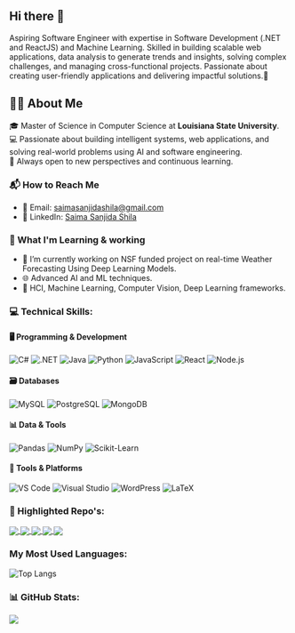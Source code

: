 ## Hi there 👋
Aspiring Software Engineer with expertise in Software Development (.NET and ReactJS) and Machine Learning. Skilled in building scalable web applications, data analysis to generate trends and insights, solving complex challenges, and managing cross-functional projects. Passionate about creating user-friendly applications and delivering impactful solutions.🌟

## 👩‍💻 About Me

🎓 Master of Science in Computer Science at **Louisiana State University**.  
💻 Passionate about building intelligent systems, web applications, and solving real-world problems using AI and software engineering.  
🌟 Always open to new perspectives and continuous learning.

### 📬 How to Reach Me
- 📧 Email: [saimasanjidashila@gmail.com](mailto:sshila1@lsu.edu)
- 💼 LinkedIn: [Saima Sanjida Shila](https://www.linkedin.com/in/saima-sanjida-shila-5a4373236/) 

### 🌱 What I'm Learning & working
- 🔭 I’m currently working on NSF funded project on real-time Weather Forecasting Using Deep Learning Models.
- 🌐 Advanced AI and ML techniques.
- 🧠 HCI, Machine Learning, Computer Vision, Deep Learning frameworks.
  
### 💻 Technical Skills:

#### 🖥️ Programming & Development
![C#](https://img.shields.io/badge/C%23-239120?style=for-the-badge&logo=c-sharp&logoColor=white)
![.NET](https://img.shields.io/badge/.NET-512BD4?style=for-the-badge&logo=dotnet&logoColor=white)
![Java](https://img.shields.io/badge/Java-007396?style=for-the-badge&logo=java&logoColor=white)
![Python](https://img.shields.io/badge/Python-3776AB?style=for-the-badge&logo=python&logoColor=white)
![JavaScript](https://img.shields.io/badge/JavaScript-F7DF1E?style=for-the-badge&logo=javascript&logoColor=black)
![React](https://img.shields.io/badge/React-61DAFB?style=for-the-badge&logo=react&logoColor=black)
![Node.js](https://img.shields.io/badge/Node.js-339933?style=for-the-badge&logo=nodedotjs&logoColor=white)

#### 🗃️ Databases
![MySQL](https://img.shields.io/badge/MySQL-4479A1?style=for-the-badge&logo=mysql&logoColor=white)
![PostgreSQL](https://img.shields.io/badge/PostgreSQL-336791?style=for-the-badge&logo=postgresql&logoColor=white)
![MongoDB](https://img.shields.io/badge/MongoDB-4EA94B?style=for-the-badge&logo=mongodb&logoColor=white)

#### 📊 Data & Tools
![Pandas](https://img.shields.io/badge/Pandas-150458?style=for-the-badge&logo=pandas&logoColor=white)
![NumPy](https://img.shields.io/badge/NumPy-013243?style=for-the-badge&logo=numpy&logoColor=white)
![Scikit-Learn](https://img.shields.io/badge/Scikit--Learn-F7931E?style=for-the-badge&logo=scikit-learn&logoColor=white)

#### 🧰 Tools & Platforms
![VS Code](https://img.shields.io/badge/VS%20Code-0078D4?style=for-the-badge&logo=visualstudiocode&logoColor=white)
![Visual Studio](https://img.shields.io/badge/Visual%20Studio-5C2D91?style=for-the-badge&logo=visualstudio&logoColor=white)
![WordPress](https://img.shields.io/badge/WordPress-21759B?style=for-the-badge&logo=wordpress&logoColor=white)
![LaTeX](https://img.shields.io/badge/LaTeX-008080?style=for-the-badge&logo=latex&logoColor=white)

### 📂 Highlighted Repo's:
<a href="https://github.com/saimasanjidashila/QSum-using-Llama">
  <img align="center" src="https://github-readme-stats.vercel.app/api/pin/?username=saimasanjidashila&repo=QSum-using-Llama&theme=dark" />
</a>
<a href="https://github.com/saimasanjidashila/Visualization-of-Saharan-Dust-on-Forecasting-Sea-Surface-Temperature-using-Deep-Learning">
  <img align="center" src="https://github-readme-stats.vercel.app/api/pin/?username=saimasanjidashila&repo=Visualization-of-Saharan-Dust-on-Forecasting-Sea-Surface-Temperature-using-Deep-Learning&theme=dark" />
</a>
<a href="https://github.com/saimasanjidashila/Time-Series-Forecast-of-Sea-Surface-Temperature-using-Deep-Learning">
  <img align="center" src="https://github-readme-stats.vercel.app/api/pin/?username=saimasanjidashila&repo=Time-Series-Forecast-of-Sea-Surface-Temperature-using-Deep-Learning&theme=dark" />
</a>
<a href="https://github.com/saimasanjidashila/Airline-Database-Management-System.git">
  <img align="center" src="https://github-readme-stats.vercel.app/api/pin/?username=saimasanjidashila&repo=Airline-Database-Management-System&theme=dark" />
</a>

<a href="https://github.com/saimasanjidashila/E-commerce-Seller-Rating-System-using-Apache-Spark.git">
  <img align="center" src="https://github-readme-stats.vercel.app/api/pin/?username=saimasanjidashila&repo=E-commerce-Seller-Rating-System-using-Apache-Spark&theme=dark" />
</a>


### My Most Used Languages:

![Top Langs](https://github-readme-stats.vercel.app/api/top-langs/?username=saimasanjidashila&layout=compact&theme=radical&hide_border=false&title_color=FF6AC1&text_color=FFFFFF)


### 📊 GitHub Stats:
![](https://github-readme-stats.vercel.app/api?username=saimasanjidashila&theme=dark&hide_border=false&include_all_commits=true&count_private=true)


